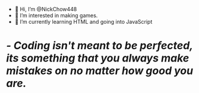 - 👋 Hi, I’m @NickChow448
- 👀 I’m interested in making games.
- 🌱 I’m currently learning HTML and going into JavaScript
<h1>
  <em>
- Coding isn't meant to be perfected, its something that you always make mistakes on no matter how good you are.
  </em>
 </h1>

<!---
NickChow448/NickChow448 is a ✨ special ✨ repository because its `README.md` (this file) appears on your GitHub profile.
You can click the Preview link to take a look at your changes.
--->
